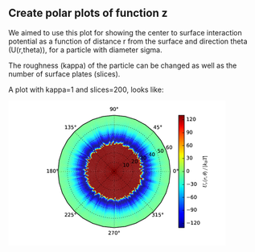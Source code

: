 ## Create polar plots of function z

We aimed to use this plot for showing the center to surface interaction potential as a function of
distance r from the surface and direction theta (U(r,theta)), for a particle with diameter sigma. 

The roughness (kappa) of the particle can be changed as well as the number of surface plates (slices).

A plot with kappa=1 and slices=200, looks like:

![200 surface slices and roughness 1](polarplot.png?raw=true "polarplot")

